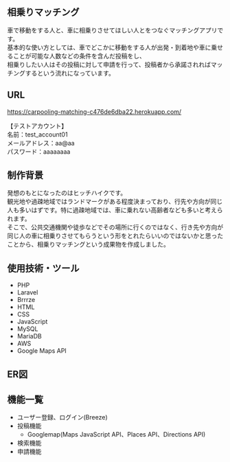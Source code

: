 ## 相乗りマッチング
車で移動をする人と、車に相乗りさせてほしい人とをつなぐマッチングアプリです。</br>
基本的な使い方としては、車でどこかに移動をする人が出発・到着地や車に乗せることが可能な人数などの条件を含んだ投稿をし、</br>
相乗りしたい人はその投稿に対して申請を行って、投稿者から承諾されればマッチングするという流れになっています。

## URL
https://carpooling-matching-c476de6dba22.herokuapp.com/ </br>

【テストアカウント】</br>
名前：test_account01</br>
メールアドレス：aa@aa</br>
パスワード：aaaaaaaa

## 制作背景
発想のもとになったのはヒッチハイクです。</br>
観光地や過疎地域ではランドマークがある程度決まっており、行先や方向が同じ人も多いはずです。特に過疎地域では、車に乗れない高齢者なども多いと考えられます。</br>
そこで、公共交通機関や徒歩などでその場所に行くのではなく、行き先や方向が同じ人の車に相乗りさせてもらうという形をとれたらいいのではないかと思ったことから、相乗りマッチングという成果物を作成しました。

## 使用技術・ツール
- PHP
- Laravel
- Brrrze
- HTML
- CSS
- JavaScript
- MySQL
- MariaDB
- AWS
- Google Maps API

## ER図

## 機能一覧
- ユーザー登録、ログイン(Breeze)
- 投稿機能
  - Googlemap(Maps JavaScript API、Places API、Directions API)
- 検索機能
- 申請機能



